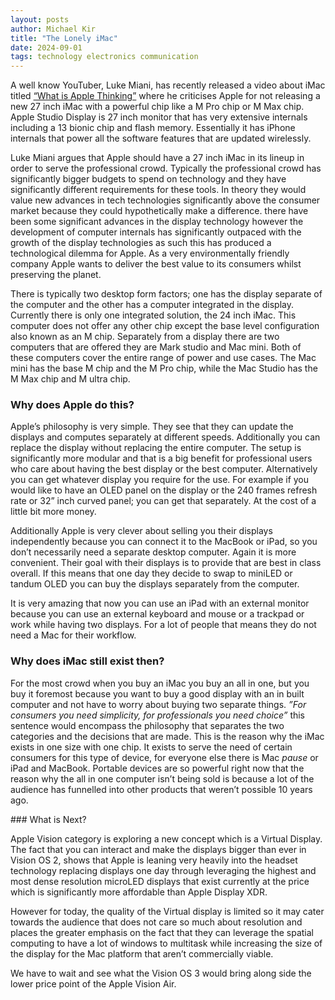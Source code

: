 ```yaml
---
layout: posts
author: Michael Kir
title: "The Lonely iMac"
date: 2024-09-01
tags: technology electronics communication
---
```

A well know YouTuber, Luke Miani, has recently released a video about iMac titled [“What is Apple Thinking”](https://www.youtube.com/watch?v=c2PRXEq-3YY&t=631s) where he criticises Apple for not releasing a new 27 inch iMac with a powerful chip like a M Pro chip or M Max chip. Apple Studio Display is 27 inch monitor that has very extensive internals including a 13 bionic chip and flash memory. Essentially it has iPhone internals that power all the software features that are updated wirelessly. 

Luke Miani argues that Apple should have a 27 inch iMac in its lineup in order to serve the professional crowd. Typically the professional crowd has significantly bigger budgets to spend on technology and they have significantly different requirements for these tools. In theory they would value new advances in tech technologies significantly above the consumer market because they could hypothetically make a difference. there have been some significant advances in the display technology however the development of computer internals has significantly outpaced with the growth of the display technologies as such this has produced a technological dilemma for Apple. As a very environmentally friendly company Apple wants to deliver the best value to its consumers whilst preserving the planet.

There is typically two desktop form factors; one has the display separate of the computer and the other has a computer integrated in the display. Currently there is only one integrated solution, the 24 inch iMac. This computer does not offer any other chip except the base level configuration also known as an M chip.
Separately from a display there are two computers that are offered they are Mark studio and Mac mini. Both of these computers cover the entire range of power and use cases. The Mac mini has the base M chip and the M Pro chip, while the Mac Studio has the M Max chip and M ultra chip.

### Why does Apple do this?

Apple’s philosophy is very simple. They see that they can update the displays and computes separately at different speeds. Additionally you can replace the display without replacing the entire computer. The setup is significantly more modular and that is a big benefit for professional users who care about having the best display or the best computer. Alternatively you can get whatever display you require for the use. For example if you would like to have an OLED panel on the display or the 240 frames refresh rate or 32” inch curved panel; you can get that separately. At the cost of a little bit more money.

Additionally Apple is very clever about selling you their displays independently because you can connect it to the MacBook or iPad, so you don’t necessarily need a separate desktop computer. Again it is more convenient. Their goal with their displays is to provide that are best in class overall. If this means that one day they decide to swap to miniLED or tandum OLED you can buy the displays separately from the computer.

It is very amazing that now you can use an iPad with an external monitor because you can use an external keyboard and mouse or a trackpad or work while having two displays. For a lot of people that means they do not need a Mac for their workflow.

### Why does iMac still exist then?

For the most crowd when you buy an iMac you buy an all in one, but you buy it foremost because you want to buy a good display with an in built computer and not have to worry about buying two separate things. *”For consumers you need simplicity, for professionals you need choice”* this sentence would encompass the philosophy that separates the two categories and the decisions that are made. This is the reason why the iMac exists in one size with one chip. It exists to serve the need of certain consumers for this type of device, for everyone else there is Mac *pause* or iPad and MacBook. Portable devices are so powerful right now that the reason why the all in one computer isn’t being sold is because a lot of the audience has funnelled into other products that weren’t possible 10 years ago. 

### What is Next?

Apple Vision category is exploring a new concept which is a Virtual Display. The fact that you can interact and make the displays bigger than ever in Vision OS 2, shows that Apple is leaning very heavily into the headset technology replacing displays one day through leveraging the highest and most dense resolution microLED displays that exist currently at the price which is significantly more affordable than Apple Display XDR.

However for today, the quality of the Virtual display is limited so it may cater towards the audience that does not care so much about resolution and places the greater emphasis on the fact that they can leverage the spatial computing to have a lot of windows to multitask while increasing the size of the display for the Mac platform that aren’t commercially viable. 

We have to wait and see what the Vision OS 3 would bring along side the lower price point of the Apple Vision Air.